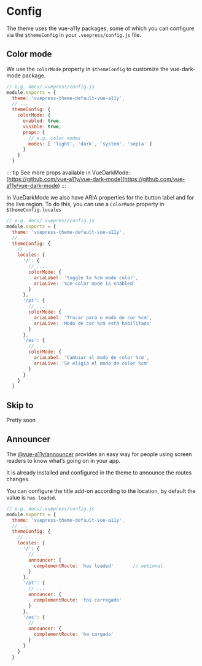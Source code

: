 # Config

The theme uses the vue-a11y packages, some of which you can configure via the `$themeConfig` in your `.vuepress/config.js` file.

## Color mode

We use the `colorMode` property in `$themeConfig` to customize the vue-dark-mode package.

```javascript
// e.g. docs/.vuepress/config.js
module.exports = {
  theme: 'vuepress-theme-default-vue-a11y',
  // ...
  themeConfig: {
    colorMode: {
      enabled: true,
      visible: true,
      props: {
        // e.g. color modes
        modes: [ 'light', 'dark', 'system', 'sepia' ]
      }
    }
  }
```

::: tip
See more props available in VueDarkMode:  
[https://github.com/vue-a11y/vue-dark-mode](https://github.com/vue-a11y/vue-dark-mode)
:::

In VueDarkMode we also have ARIA properties for the button label and for the live region. To do this, you can use a `ColorMode` property in `$themeConfig.locales`

```javascript
// e.g. docs/.vuepress/config.js
module.exports = {
  theme: 'vuepress-theme-default-vue-a11y',
  // ...
  themeConfig: {
    // ...
    locales: {
      '/': {
        // ...
        colorMode: {
          ariaLabel: 'toggle to %cm mode color',
          ariaLive: '%cm color mode is enabled'
        }
      },
      '/pt': {
        // ...
        colorMode: {
          ariaLabel: 'Trocar para o modo de cor %cm',
          ariaLive: 'Modo de cor %cm está habilitado'
        }
      },
      '/es': {
        // ...
        colorMode: {
          ariaLabel: 'Cambiar al modo de color %cm',
          ariaLive: 'Se eligió el modo de color %cm'
        }
      }
    }
  }
```

## Skip to

Pretty soon

## Announcer

The [@vue-a11y/announcer](https://github.com/vue-a11y/vue-announcer) provides an easy way for people using screen readers to know what’s going on in your app.

It is already installed and configured in the theme to announce the routes changes.

You can configure the title add-on according to the location, by default the value is `has loaded`.

```javascript
// e.g. docs/.vuepress/config.js
module.exports = {
  theme: 'vuepress-theme-default-vue-a11y',
  // ...
  themeConfig: {
    // ...
    locales: {
      '/': {
        // ...
        announcer: {                          
          complementRoute: 'has loaded'       // optional
        }
      },
      '/pt': {
        // ...
        announcer: {
          complementRoute: 'foi carregado'
        }
      },
      '/es': {
        // ...
        announcer: {
          complementRoute: 'ha cargado'
        }
      }
    }
  }
```
